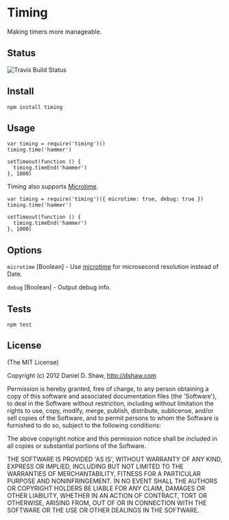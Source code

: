 # Timing

Making timers more manageable.

## Status

![Travis Build Status](https://secure.travis-ci.org/dshaw/timing.png)

## Install

	npm install timing
	
## Usage

    var timing = require('timing')()
	timing.time('hammer')
	
	setTimeout(function () {
	  timing.timeEnd('hammer')
	}, 1000)

Timing also supports [Microtime](https://github.com/wadey/node-microtime).    

    var timing = require('timing')({ microtime: true, debug: true })
	timing.time('hammer')
	
	setTimeout(function () {
	  timing.timeEnd('hammer')
	}, 1000)

## Options

`microtime` [Boolean] - Use [microtime](https://github.com/wadey/node-microtime) for microsecond resolution instead of Date.

`debug` [Boolean] - Output debug info.

## Tests
	
	npm test


## License

(The MIT License)

Copyright (c) 2012 Daniel D. Shaw, http://dshaw.com

Permission is hereby granted, free of charge, to any person obtaining
a copy of this software and associated documentation files (the
'Software'), to deal in the Software without restriction, including
without limitation the rights to use, copy, modify, merge, publish,
distribute, sublicense, and/or sell copies of the Software, and to
permit persons to whom the Software is furnished to do so, subject to
the following conditions:

The above copyright notice and this permission notice shall be
included in all copies or substantial portions of the Software.

THE SOFTWARE IS PROVIDED 'AS IS', WITHOUT WARRANTY OF ANY KIND,
EXPRESS OR IMPLIED, INCLUDING BUT NOT LIMITED TO THE WARRANTIES OF
MERCHANTABILITY, FITNESS FOR A PARTICULAR PURPOSE AND NONINFRINGEMENT.
IN NO EVENT SHALL THE AUTHORS OR COPYRIGHT HOLDERS BE LIABLE FOR ANY
CLAIM, DAMAGES OR OTHER LIABILITY, WHETHER IN AN ACTION OF CONTRACT,
TORT OR OTHERWISE, ARISING FROM, OUT OF OR IN CONNECTION WITH THE
SOFTWARE OR THE USE OR OTHER DEALINGS IN THE SOFTWARE.

